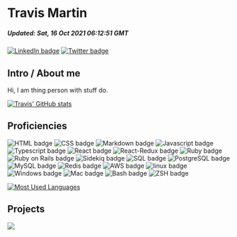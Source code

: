 <!-- template into which dynamic content is loaded before being written to README.md -->

<!-- banner -->
# Travis Martin

<!-- summary -->
##### _Updated: Sat, 16 Oct 2021 06:12:51 GMT_
[![LinkedIn badge](https://img.shields.io/badge/LinkedIn-Profile-informational?style=flat&logo=linkedin&logoColor=white&color=0D76A8)](https://www.linkedin.com/in/travisemartin/)
[![Twitter badge](https://img.shields.io/badge/Twitter-Profile-informational?style=flat&logo=twitter&logoColor=white&color=1CA2F1)](https://twitter.com/lincolnfleet)

## Intro / About me
Hi, I am thing person with stuff do.

[![Travis' GitHub stats](https://github-readme-stats.vercel.app/api?username=lincolnfleet&show_icons=true&count_private=true&theme=tokyonight)](https://github.com/lincolnfleet/github-readme-stats)

## Proficiencies
<!-- ![_lang_ badge](https://img.shields.io/badge/-_lang_-informational?style=for-the-badge&color=black&logo=_lang_) -->
![HTML badge](https://img.shields.io/badge/-HTML-informational?style=for-the-badge&color=black&logo=HTML5)
![CSS badge](https://img.shields.io/badge/-CSS-informational?style=for-the-badge&color=black&logo=CSS3)
![Markdown badge](https://img.shields.io/badge/-Markdown-informational?style=for-the-badge&color=black&logo=Markdown)
![Javascript badge](https://img.shields.io/badge/-Javascript-informational?style=for-the-badge&color=black&logo=Javascript)
![Typescript badge](https://img.shields.io/badge/-Typescript-informational?style=for-the-badge&color=black&logo=Typescript)
![React badge](https://img.shields.io/badge/-React-informational?style=for-the-badge&color=black&logo=React)
![React-Redux badge](https://img.shields.io/badge/-Redux-informational?style=for-the-badge&color=black&logo=Redux)
![Ruby badge](https://img.shields.io/badge/-Ruby-informational?style=for-the-badge&color=black&logo=Ruby)
![Ruby on Rails badge](https://img.shields.io/badge/-Ruby%20on%20Rails-informational?style=for-the-badge&color=black&logo=rubyonrails)
![Sidekiq badge](https://img.shields.io/badge/-Sidekiq-informational?style=for-the-badge&color=black&logo=Sidekiq)
![SQL badge](https://img.shields.io/badge/-SQL-informational?style=for-the-badge&color=black&logo=SQL)
![PostgreSQL badge](https://img.shields.io/badge/-PostgreSQL-informational?style=for-the-badge&color=black&logo=PostgreSQL)
![MySQL badge](https://img.shields.io/badge/-MySQL-informational?style=for-the-badge&color=black&logo=MySQL)
![Redis badge](https://img.shields.io/badge/-Redis-informational?style=for-the-badge&color=black&logo=Redis)
![AWS badge](https://img.shields.io/badge/-AWS-informational?style=for-the-badge&color=black&logo=AWS)
![linux badge](https://img.shields.io/badge/-linux-informational?style=for-the-badge&color=black&logo=linux)
![Windows badge](https://img.shields.io/badge/-Windows-informational?style=for-the-badge&color=black&logo=Windows)
![Mac badge](https://img.shields.io/badge/-Mac-informational?style=for-the-badge&color=black&logo=Apple)
![Bash badge](https://img.shields.io/badge/-Bash-informational?style=for-the-badge&color=black&logo=Bash)
![ZSH badge](https://img.shields.io/badge/-ZSH-informational?style=for-the-badge&color=black&logo=ZSH)

[![Most Used Languages](https://github-readme-stats.vercel.app/api/top-langs/?username=lincolnfleet&layout=compact)](https://github.com/lincolnfleet/github-readme-stats)

<!-- projects -->
## Projects
<!-- <a href="https://github.com/lincolnfleet/[repo]">
	<img src="https://github-readme-stats.vercel.app/api/pin/?username=lincolnfleet&_repo_=[_repo_]">
</a> -->
<a href="https://github.com/lincolnfleet/scratch-pad">
	<img src="https://github-readme-stats.vercel.app/api/pin/?username=lincolnfleet&repo=scratch-pad" />
</a>

<!-- auto added testimonials for lolz? Word filter, for sure -->

